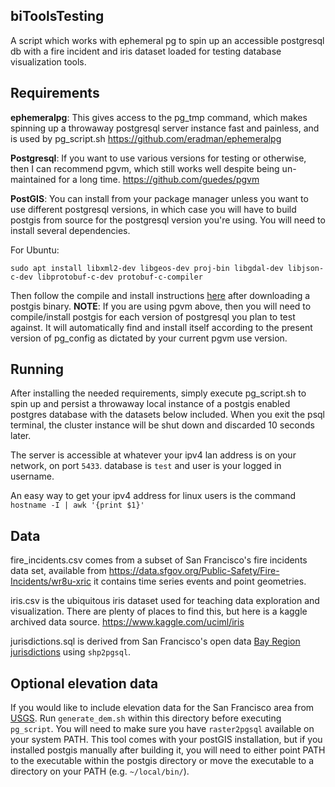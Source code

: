 biToolsTesting
---

A script which works with ephemeral pg to spin up an accessible postgresql db with a fire incident and iris dataset loaded for testing database visualization tools.

Requirements
---
**ephemeralpg**:
This gives access to the pg\_tmp command, which makes spinning up a throwaway postgresql server instance fast and painless, and is used by pg\_script.sh
https://github.com/eradman/ephemeralpg

**Postgresql**: If you want to use various versions for testing or otherwise, then I can recommend pgvm, which still works well despite being un-maintained for a long time.
https://github.com/guedes/pgvm

**PostGIS**:
You can install from your package manager unless you want to use different postgresql versions, in which case you will have to build postgis from source for the postgresql version you're using. You will need to install several dependencies.

For Ubuntu:
```
sudo apt install libxml2-dev libgeos-dev proj-bin libgdal-dev libjson-c-dev libprotobuf-c-dev protobuf-c-compiler
```

Then follow the compile and install instructions [here](http://postgis.net/source/) after downloading a postgis binary. **NOTE**: If you are using pgvm above, then you will need to compile/install postgis for each version of postgresql you plan to test against. It will automatically find and install itself according to the present version of pg\_config as dictated by your current pgvm use version.

Running
---
After installing the needed requirements, simply execute pg\_script.sh to spin up and persist a throwaway local instance of a postgis enabled postgres database with the datasets below included. When you exit the psql terminal, the cluster instance will be shut down and discarded 10 seconds later.

The server is accessible at whatever your ipv4 lan address is on your network, on port `5433`. database is `test` and user is your logged in username.

An easy way to get your ipv4 address for linux users is the command `hostname -I | awk '{print $1}'`

Data
---
fire\_incidents.csv comes from a subset of San Francisco's fire incidents data set, available from https://data.sfgov.org/Public-Safety/Fire-Incidents/wr8u-xric it contains time series events and point geometries.

iris.csv is the ubiquitous iris dataset used for teaching data exploration and visualization. There are plenty of places to find this, but here is a kaggle archived data source. https://www.kaggle.com/uciml/iris

jurisdictions.sql is derived from San Francisco's open data [Bay Region jurisdictions](https://opendata.mtc.ca.gov/datasets/9cf652ef5e3545faa2630a91070bf87c_0?geometry=-127.405%2C37.123%2C-117.337%2C38.640) using `shp2pgsql`.

Optional elevation data
---
If you would like to include elevation data for the San Francisco area from [USGS](https://www.usgs.gov/the-national-map-data-delivery/gis-data-download). Run `generate_dem.sh` within this directory before executing `pg_script`. You will need to make sure you have `raster2pgsql` available on your system PATH. This tool comes with your postGIS installation, but if you installed postgis manually after building it, you will need to either point PATH to the executable within the postgis directory or move the executable to a directory on your PATH (e.g. `~/local/bin/`).
